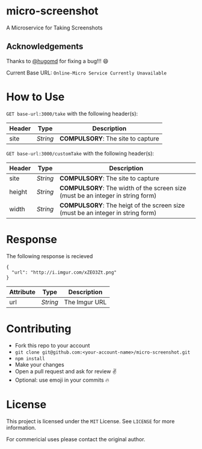 # micro-screenshot
A Microservice for Taking Screenshots

## Acknowledgements
Thanks to [@hugomd](https://github.com/hugomd/) for fixing a bug!!! :smile:

Current Base URL: `Online-Micro Service Currently Unavailable`

# How to Use
`GET base-url:3000/take` with the following header(s):

| Header | Type     | Description                         |
|--------|----------|-------------------------------------|
| site   | _String_ | **COMPULSORY**: The site to capture |

`GET base-url:3000/customTake` with the following header(s):

| Header   | Type     | Description                                                                      |
|----------|----------|----------------------------------------------------------------------------------|
| site     | _String_ | **COMPULSORY**: The site to capture                                              |
| height   | _String_ | **COMPULSORY**: The width of the screen size (must be an integer in string form) |
| width    | _String_ | **COMPULSORY**: The heigt of the screen size (must be an integer in string form) |



# Response
The following response is recieved

```
{
  "url": "http://i.imgur.com/xZEO3Zt.png"
}
```

| Attribute | Type     | Description         |
|-----------|----------|---------------------|
| url       | _String_ | The Imgur URL       |

# Contributing
* Fork this repo to your account
* `git clone git@github.com:<your-account-name>/micro-screenshot.git`
* `npm install`
* Make your changes
* Open a pull request and ask for review ✌️
* Optional: use emoji in your commits 🔥

# License
This project is licensed under the `MIT` License. See `LICENSE` for more information.

For commericial uses please contact the original author.